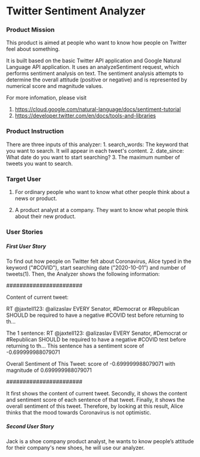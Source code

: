 # Twitter Sentiment Analyzer


### Product Mission

This product is aimed at people who want to know how people on Twitter feel about something.

It is built based on the basic Twitter API application and Google Natural Language API application. It uses an analyzeSentiment request, which performs sentiment analysis on text. The sentiment analysis attempts to determine the overall attitude (positive or negative) and is represented by numerical score and magnitude values.

For more infomation, please visit 
1. https://cloud.google.com/natural-language/docs/sentiment-tutorial
2. https://developer.twitter.com/en/docs/tools-and-libraries


### Product Instruction
There are three inputs of this analyzer:
    1. search_words: The keyword that you want to search. It will appear in each tweet's content.
    2. date_since: What date do you want to start searching?
    3. The maximum number of tweets you want to search.


### Target User

1. For ordinary people who want to know what other people think about a news or product.

2. A product analyst at a company. They want to know what people think about their new product.


### User Stories

##### First User Story

To find out how people on Twitter felt about Coronavirus, Alice typed in the keyword ("#COVID"), start searching date ("2020-10-01") and number of tweets(1). Then, the Analyzer shows the following information:

#######################

Content of current tweet: 

RT @jaxtell123: @alizaslav EVERY Senator, #Democrat or #Republican SHOULD be required to have a negative #COVID test before returning to th… 

The 1 sentence: RT @jaxtell123: @alizaslav EVERY Senator, #Democrat or #Republican SHOULD be required to have a negative #COVID test before returning to th…
This sentence has a sentiment score of -0.699999988079071

Overall Sentiment of This Tweet: score of -0.699999988079071 with magnitude of 0.699999988079071

#######################

It first shows the content of current tweet. Secondly, it shows the content and sentiment score of each sentence of that tweet. Finally, it shows the overall sentiment of this tweet. Therefore, by looking at this result, Alice thinks that the mood towards Coronavirus is not optimistic.

##### Second User Story

Jack is a shoe company product analyst, he wants to know people’s attitude for their company's new shoes, he will use our analyzer.

